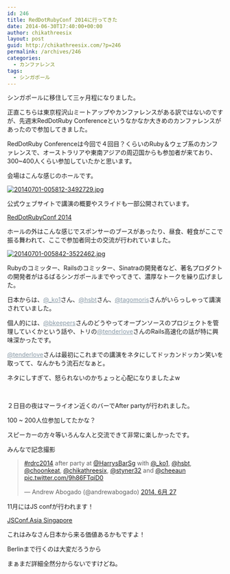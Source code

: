 ```yaml
---
id: 246
title: RedDotRubyConf 2014に行ってきた
date: 2014-06-30T17:40:00+00:00
author: chikathreesix
layout: post
guid: http://chikathreesix.com/?p=246
permalink: /archives/246
categories:
  - カンファレンス
tags:
  - シンガポール
---
```

シンガポールに移住して三ヶ月程になりました。

正直こちらは東京程沢山ミートアップやカンファレンスがある訳ではないのですが、先週末RedDotRuby Conferenceというなかなか大きめのカンファレンスがあったので参加してきました。

<!--more-->

RedDotRuby Conferenceは今回で４回目？くらいのRuby＆ウェブ系のカンファレンスで、オーストラリアや東南アジアの周辺国からも参加者が来ており、300~400人くらい参加していたかと思います。

会場はこんな感じのホールです。

[<img class="alignnone size-full" src="http://chikathreesix-blog.herokuapp.com/wp-content/uploads/20140701-005812-3492729.jpg" alt="20140701-005812-3492729.jpg" />](http://chikathreesix-blog.herokuapp.com/wp-content/uploads/20140701-005812-3492729.jpg)

公式ウェブサイトで講演の概要やスライドも一部公開されています。

[RedDotRubyConf 2014](http://www.reddotrubyconf.com/)

ホールの外はこんな感じでスポンサーのブースがあったり、昼食、軽食がここで振る舞われて、ここで参加者同士の交流が行われていました。

[<img class="alignnone size-full" src="http://chikathreesix-blog.herokuapp.com/wp-content/uploads/20140701-005842-3522462.jpg" alt="20140701-005842-3522462.jpg" />](http://chikathreesix-blog.herokuapp.com/wp-content/uploads/20140701-005842-3522462.jpg)

Rubyのコミッター、Railsのコミッター、Sinatraの開発者など、著名プロダクトの開発者がはるばるシンガポールまでやってきて、濃厚なトークを繰り広げました。

日本からは、<a class="ProfileHeaderCard-screennameLink u-linkComplex js-nav" style="color: #8899a6;" href="https://twitter.com/_ko1">@<span class="u-linkComplex-target">_ko1</span></a>さん、<a class="ProfileHeaderCard-screennameLink u-linkComplex js-nav" style="color: #8899a6;" href="https://twitter.com/hsbt">@<span class="u-linkComplex-target">hsbt</span></a>さん、<a class="ProfileHeaderCard-screennameLink u-linkComplex js-nav" style="color: #8899a6;" href="https://twitter.com/tagomoris">@<span class="u-linkComplex-target">tagomoris</span></a>さんがいらっしゃって講演されていました。

個人的には、<a class="ProfileHeaderCard-screennameLink u-linkComplex js-nav" style="color: #8899a6;" href="https://twitter.com/bkeepers"><span style="color: #8899a6;">@</span><span class="u-linkComplex-target" style="color: #8899a6;">bkeepers</span></a>さんのどうやってオープンソースのプロジェクトを管理していくかという話や、トリの<a class="ProfileHeaderCard-screennameLink u-linkComplex js-nav" style="color: #8899a6;" href="https://twitter.com/tenderlove"><span style="color: #8899a6;">@</span><span class="u-linkComplex-target" style="color: #8899a6;">tenderlove</span></a>さんのRails高速化の話が特に興味深かったです。

<a class="ProfileHeaderCard-screennameLink u-linkComplex js-nav" style="color: #8899a6;" href="https://twitter.com/tenderlove"><span style="color: #8899a6;">@</span><span class="u-linkComplex-target" style="color: #8899a6;">tenderlove</span></a>さんは最初にこれまでの講演をネタにしてドッカンドッカン笑いを取ってて、なんかもう流石だなぁと。

ネタにしすぎて、怒られないのかちょっと心配になりましたよw

&nbsp;

２日目の夜はマーライオン近くのバーでAfter partyが行われました。

100 ~ 200人位参加してたかな？

スピーカーの方々等いろんな人と交流できて非常に楽しかったです。

みんなで記念撮影

<blockquote class="twitter-tweet" lang="ja">
  <p>
    <a href="https://twitter.com/hashtag/rdrc2014?src=hash">#rdrc2014</a> after party at <a href="https://twitter.com/HarrysBarSg">@HarrysBarSg</a> with <a href="https://twitter.com/_ko1">@_ko1</a>, <a href="https://twitter.com/hsbt">@hsbt</a>, <a href="https://twitter.com/choonkeat">@choonkeat</a>, <a href="https://twitter.com/chikathreesix">@chikathreesix</a>, <a href="https://twitter.com/styner32">@styner32</a> and <a href="https://twitter.com/cheeaun">@cheeaun</a> <a href="http://t.co/9h86FTqiD0">pic.twitter.com/9h86FTqiD0</a>
  </p>
  
  <p>
    — Andrew Abogado (@andrewabogado) <a href="https://twitter.com/andrewabogado/statuses/482549456978468864">2014, 6月 27</a>
  </p>
</blockquote>



11月にはJS confが行われます！

[JSConf.Asia Singapore](http://2014.jsconf.asia/)

これはみなさん日本から来る価値あるかもですよ！

Berlinまで行くのは大変だろうから

まぁまだ詳細全然分からないですけどね。